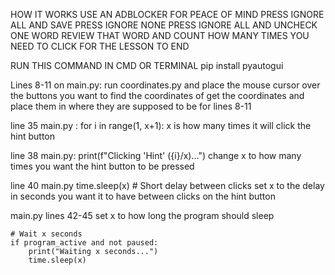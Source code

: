 HOW IT WORKS
USE AN ADBLOCKER FOR PEACE OF MIND
PRESS IGNORE ALL AND SAVE
PRESS IGNORE NONE
PRESS IGNORE ALL AND UNCHECK ONE WORD
REVIEW THAT WORD AND COUNT HOW MANY TIMES YOU NEED TO CLICK FOR THE LESSON TO END

RUN THIS COMMAND IN CMD OR TERMINAL
pip install pyautogui

Lines 8-11 on main.py:
run coordinates.py and place the mouse cursor over the buttons you want to find the coordinates of
get the coordinates and place them in where they are supposed to be for lines 8-11

line 35 main.py :    for i in range(1, x+1): 
x is how many times it will click the hint button

line 38 main.py:       print(f"Clicking 'Hint' ({i}/x)...")
change x to how many times you want the hint button to be pressed

line 40 main.py       time.sleep(x)  # Short delay between clicks
set x to the delay in seconds you want it to have between clicks on the hint button

main.py lines 42-45
set x to how long the program should sleep

    # Wait x seconds
    if program_active and not paused:
        print("Waiting x seconds...")
        time.sleep(x)